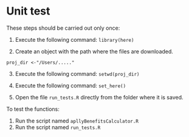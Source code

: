 # Unit test

These steps should be carried out only once:

1. Execute the following command:
`library(here)`

2. Create an object with the path where the files are downloaded.

`proj_dir <-"/Users/....."`

3. Execute the following command:
`setwd(proj_dir)`

4. Execute the following command:
`set_here()`

4. Open the file `run_tests.R` directly from the folder where it is saved.



To test the functions:

1. Run the script named `apllyBenefitsCalculator.R`
2. Run the script named `run_tests.R`
